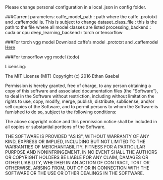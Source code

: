 Please change personal configuration in a local .json in config folder.

###Current parameters:
caffe_model_path : path where the caffe .prototxt and .caffemodel is. This is subject to change 
dataset_class_file : this is the path to the file where all model classes are listed
processing_backend : cuda or cpu
deep_learning_backend : torch or tensorflow

###For torch vgg model
Download caffe's model .prototxt and .caffemodel [Here](https://gist.github.com/ksimonyan/f194575702fae63b2829)

###For tensorflow vgg model
(todo)



Licensing:

The MIT License (MIT)
Copyright (c) 2016 Ethan Gaebel
 
Permission is hereby granted, free of charge, to any person obtaining a copy of this software 
and associated documentation files (the "Software"), to deal in the Software without restriction, 
including without limitation the rights to use, copy, modify, merge, publish, distribute, sublicense, 
and/or sell copies of the Software, and to permit persons to whom the Software is furnished to do so, 
subject to the following conditions:

The above copyright notice and this permission notice shall be included in all copies or substantial 
portions of the Software.
 
THE SOFTWARE IS PROVIDED "AS IS", WITHOUT WARRANTY OF ANY KIND, EXPRESS OR IMPLIED, INCLUDING 
BUT NOT LIMITED TO THE WARRANTIES OF MERCHANTABILITY, FITNESS FOR A PARTICULAR PURPOSE AND NONINFRINGEMENT. 
IN NO EVENT SHALL THE AUTHORS OR COPYRIGHT HOLDERS BE LIABLE FOR ANY CLAIM, DAMAGES OR OTHER LIABILITY, 
WHETHER IN AN ACTION OF CONTRACT, TORT OR OTHERWISE, ARISING FROM, OUT OF OR IN CONNECTION WITH THE SOFTWARE 
OR THE USE OR OTHER DEALINGS IN THE SOFTWARE.
